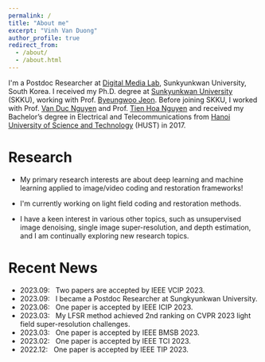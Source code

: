```yaml
---
permalink: /
title: "About me"
excerpt: "Vinh Van Duong"
author_profile: true
redirect_from: 
  - /about/
  - /about.html
---
```


I'm a Postdoc Researcher at [Digital Media Lab](https://media.skku.ac.kr/dml/index.do), Sunkyunkwan University, South Korea. I received my Ph.D. degree at [Sunkyunkwan University](https://www.skku.edu/eng/) (SKKU), working with Prof. [Byeungwoo Jeon](https://scholar.google.com/citations?user=j_9mzdEAAAAJ&hl=en). Before joining SKKU, I worked with Prof. [Van Duc Nguyen](https://scholar.google.com/citations?user=tLY0LZ8AAAAJ&hl=en) and Prof. [Tien Hoa Nguyen](https://scholar.google.com/citations?user=B7sDxxIAAAAJ&hl=en) and received my Bachelor’s degree in Electrical and Telecommunications from [Hanoi University of Science and Technology](https://hust.edu.vn/en/) (HUST) in 2017.

# Research 
* My primary research interests are about deep learning and machine learning applied to image/video coding and restoration frameworks!

* I'm currently working on light field coding and restoration methods.

* I have a keen interest in various other topics, such as unsupervised image denoising, single image super-resolution, and depth estimation, and I am continually exploring new research topics.


# Recent News
* 2023.09: &nbsp; Two papers are accepted by IEEE VCIP 2023.
* 2023.09: &nbsp; I became a Postdoc Researcher at  Sungkyunkwan University.
* 2023.06: &nbsp; One paper is accepted by IEEE ICIP 2023.
* 2023.03: &nbsp; My LFSR method achieved 2nd ranking on CVPR 2023 light field super-resolution challenges.
* 2023.03: &nbsp; One paper is accepted by IEEE BMSB 2023.
* 2023.02: &nbsp; One paper is accepted by IEEE TCI 2023.
* 2022.12: &nbsp; One paper is accepted by IEEE TIP 2023.



